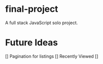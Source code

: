 # final-project

A full stack JavaScript solo project.

# Future Ideas
[] Pagination for listings
[] Recently Viewed
[] 
